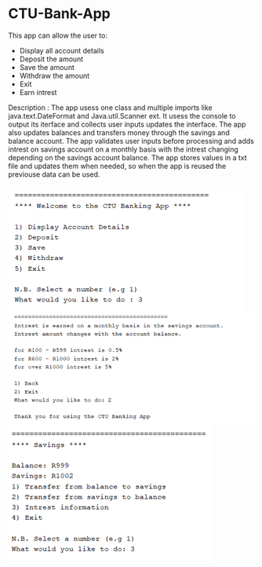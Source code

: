 # CTU-Bank-App

This app can allow the user to:
- Display all account details
- Deposit the amount
- Save the amount
- Withdraw the amount
- Exit
- Earn intrest

Description :
The app usess one class and multiple imports  like java.text.DateFormat and Java.util.Scanner ext. It usess the  console to output its iterface and collects user inputs updates the interface. The app also updates balances and transfers money through the savings and balance account. The app validates user inputs before processing and adds intrest on savings account on a monthly basis with the intrest changing depending on the savings account balance. The app stores values in a txt file and updates them when needed, so when the app is reused the previouse data can be used.

<img align="left" src="Formative1 (CTU Bank App)/Screenshot (66).png"/>
<img align="left" src="Formative1 (CTU Bank App)/Screenshot (69).png"/>
<img align="left" src="Formative1 (CTU Bank App)/Screenshot (68).png" margin="20px"/>


